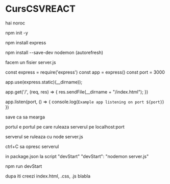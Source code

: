 # CursCSVREACT

hai noroc



npm init -y 

npm install express

npm install --save-dev nodemon  (autorefresh)


facem un fisier server.js 

const express = require('express')
const app = express()
const port = 3000

app.use(express.static)(__dirname));

app.get('/', (req, res) => {
    res.sendFile(__dirname + "/index.html");
})

app.listen(port, () => {
    console.log(`Example app listening on port ${port}`)
})


save ca sa mearga 


portul e portul pe care ruleaza serverul pe localhost:port

serverul se ruleaza cu 
node server.js

ctrl+C sa opresc serverul

in package.json la script "devStart"
"devStart": "nodemon server.js"

npm run devStart

dupa iti creezi index.html, .css, .js blabla

